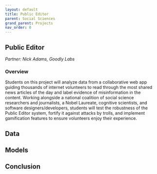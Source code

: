 ```yaml
---
layout: default
title: Public Editor
parent: Social Sciences
grand_parent: Projects
nav_order: 0
---
```



## Public Editor
*Partner: Nick Adams, Goodly Labs*

### Overview

Students on this project will analyze data from a collaborative web app guiding thousands of internet volunteers to read through the most shared news articles of the day and label evidence of misinformation in the content. Working alongside a national coalition of social science researchers and journalists, a Nobel Laureate, cognitive scientists, and software designers/developers, students will test the robustness of the Public Editor system, fortify it against attacks by trolls, and implement gamification features to ensure volunteers enjoy their experience.  

## Data

## Models

## Conclusion


```python

```
